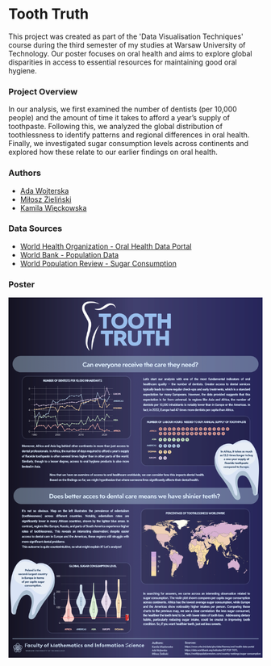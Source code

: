 # Tooth Truth

This project was created as part of the 'Data Visualisation Techniques' course during the third semester of my studies at Warsaw University of Technology.
Our poster focuses on oral health and aims to explore global disparities in access to essential resources for maintaining good oral hygiene.

### Project Overview

In our analysis, we first examined the number of dentists (per 10,000 people) and the amount of time it takes to afford a year’s supply of toothpaste. Following this, we analyzed the global distribution of toothlessness to identify patterns and regional differences in oral health. Finally, we investigated sugar consumption levels across continents and explored how these relate to our earlier findings on oral health.

### Authors

- [Ada Wojterska](https://github.com/adawojterska)
- [Miłosz Zieliński](https://github.com/zielinskim04)
- [Kamila Więckowska](https://github.com/kamilawieckowska)

### Data Sources

- [World Health Organization - Oral Health Data Portal](https://www.who.int/data/gho/data/themes/oral-health-data-portal)
- [World Bank - Population Data](https://data.worldbank.org/indicator/SP.POP.TOTL)
- [World Population Review - Sugar Consumption](https://worldpopulationreview.com/country-rankings/sugar-consumption)

### Poster

![Tooth Truth Poster](poster.png)
